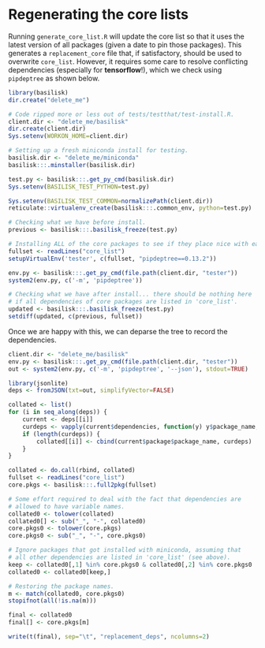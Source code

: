 # Regenerating the core lists

Running `generate_core_list.R` will update the core list so that it uses the latest version of all packages (given a date to pin those packages).
This generates a `replacement_core` file that, if satisfactory, should be used to overwrite `core_list`.
However, it requires some care to resolve conflicting dependencies (especially for **tensorflow**!), which we check using `pipdeptree` as shown below.

```r
library(basilisk)
dir.create("delete_me")

# Code ripped more or less out of tests/testthat/test-install.R.
client.dir <- "delete_me/basilisk"
dir.create(client.dir)
Sys.setenv(WORKON_HOME=client.dir)

# Setting up a fresh miniconda install for testing.
basilisk.dir <- "delete_me/miniconda"
basilisk:::.minstaller(basilisk.dir)

test.py <- basilisk:::.get_py_cmd(basilisk.dir)
Sys.setenv(BASILISK_TEST_PYTHON=test.py)

Sys.setenv(BASILISK_TEST_COMMON=normalizePath(client.dir)) 
reticulate::virtualenv_create(basilisk:::.common_env, python=test.py)

# Checking what we have before install.
previous <- basilisk:::.basilisk_freeze(test.py)

# Installing ALL of the core packages to see if they place nice with each other.
fullset <- readLines("core_list") 
setupVirtualEnv('tester', c(fullset, "pipdeptree==0.13.2"))

env.py <- basilisk:::.get_py_cmd(file.path(client.dir, "tester"))
system2(env.py, c('-m', 'pipdeptree'))

# Checking what we have after install... there should be nothing here 
# if all dependencies of core packages are listed in 'core_list'.
updated <- basilisk:::.basilisk_freeze(test.py)
setdiff(updated, c(previous, fullset))
```

Once we are happy with this, we can deparse the tree to record the dependencies.

```r
client.dir <- "delete_me/basilisk"
env.py <- basilisk:::.get_py_cmd(file.path(client.dir, "tester"))
out <- system2(env.py, c('-m', 'pipdeptree', '--json'), stdout=TRUE)

library(jsonlite)
deps <- fromJSON(txt=out, simplifyVector=FALSE)

collated <- list()
for (i in seq_along(deps)) {
    current <- deps[[i]]
    curdeps <- vapply(current$dependencies, function(y) y$package_name, "")
    if (length(curdeps)) {
        collated[[i]] <- cbind(current$package$package_name, curdeps)
    }
}

collated <- do.call(rbind, collated)
fullset <- readLines("core_list") 
core.pkgs <- basilisk:::.full2pkg(fullset)

# Some effort required to deal with the fact that dependencies are 
# allowed to have variable names.
collated0 <- tolower(collated)
collated0[] <- sub("_", "-", collated0)
core.pkgs0 <- tolower(core.pkgs)
core.pkgs0 <- sub("_", "-", core.pkgs0)

# Ignore packages that got installed with miniconda, assuming that
# all other dependencies are listed in 'core_list' (see above).
keep <- collated0[,1] %in% core.pkgs0 & collated0[,2] %in% core.pkgs0
collated0 <- collated0[keep,]

# Restoring the package names.
m <- match(collated0, core.pkgs0)
stopifnot(all(!is.na(m)))

final <- collated0
final[] <- core.pkgs[m]

write(t(final), sep="\t", "replacement_deps", ncolumns=2)
```

